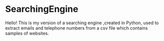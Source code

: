 # SearchingEngine

Hello! 
This is my version of a searching engine ,created in Python, used to extract emails and telephone numbers from a csv file which contains samples of websites.
